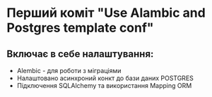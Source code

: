 <h1>Перший коміт "Use Alambic and Postgres template conf"</h1>

## Включає в себе налаштування:

+ Alembic - для роботи з міграціями 
+ Налаштовано асинхроний конкт до бази даних POSTGRES
+ Підключення SQLAlchemy та використання Mapping ORM

